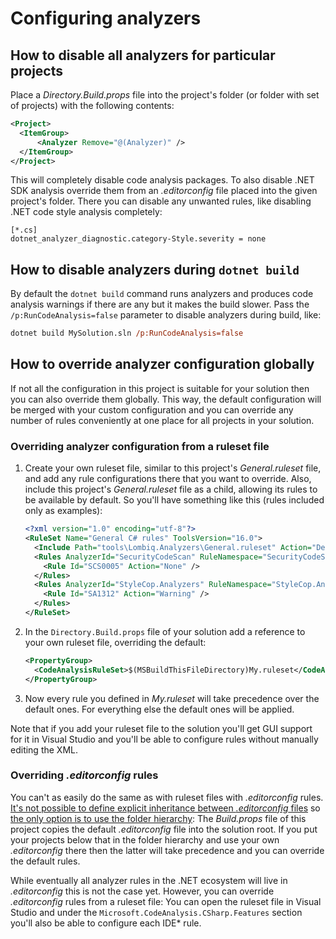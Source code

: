 # Configuring analyzers



## How to disable all analyzers for particular projects

Place a *Directory.Build.props* file into the project's folder (or folder with set of projects) with the following contents:

```xml
<Project>
  <ItemGroup> 
      <Analyzer Remove="@(Analyzer)" /> 
  </ItemGroup>
</Project>
```

This will completely disable code analysis packages. To also disable .NET SDK analysis override them from an *.editorconfig* file placed into the given project's folder. There you can disable any unwanted rules, like disabling .NET code style analysis completely:

```
[*.cs]
dotnet_analyzer_diagnostic.category-Style.severity = none
```


## How to disable analyzers during `dotnet build`

By default the `dotnet build` command runs analyzers and produces code analysis warnings if there are any but it makes the build slower. Pass the `/p:RunCodeAnalysis=false` parameter to disable analyzers during build, like:

```ps
dotnet build MySolution.sln /p:RunCodeAnalysis=false
```


## How to override analyzer configuration globally

If not all the configuration in this project is suitable for your solution then you can also override them globally. This way, the default configuration will be merged with your custom configuration and you can override any number of rules conveniently at one place for all projects in your solution.

### Overriding analyzer configuration from a ruleset file

1. Create your own ruleset file, similar to this project's *General.ruleset* file, and add any rule configurations there that you want to override. Also, include this project's *General.ruleset* file as a child, allowing its rules to be available by default. So you'll have something like this (rules included only as examples):
    ```xml
    <?xml version="1.0" encoding="utf-8"?>
    <RuleSet Name="General C# rules" ToolsVersion="16.0">
      <Include Path="tools\Lombiq.Analyzers\General.ruleset" Action="Default" />
      <Rules AnalyzerId="SecurityCodeScan" RuleNamespace="SecurityCodeScan">
        <Rule Id="SCS0005" Action="None" />
      </Rules>
      <Rules AnalyzerId="StyleCop.Analyzers" RuleNamespace="StyleCop.Analyzers">
        <Rule Id="SA1312" Action="Warning" />
      </Rules>
    </RuleSet>
    ```
2. In the `Directory.Build.props` file of your solution add a reference to your own ruleset file, overriding the default:
    ```xml
    <PropertyGroup>
      <CodeAnalysisRuleSet>$(MSBuildThisFileDirectory)My.ruleset</CodeAnalysisRuleSet>
    </PropertyGroup>
    ```
3. Now every rule you defined in *My.ruleset* will take precedence over the default ones. For everything else the default ones will be applied.

Note that if you add your ruleset file to the solution you'll get GUI support for it in Visual Studio and you'll be able to configure rules without manually editing the XML.

### Overriding *.editorconfig* rules

You can't as easily do the same as with ruleset files with *.editorconfig* rules. [It's not possible to define explicit inheritance between *.editorconfig* files](https://github.com/editorconfig/editorconfig/issues/236) so [the only option is to use the folder hierarchy](https://stackoverflow.com/a/58556556/220230): The *Build.props* file of this project copies the default *.editorconfig* file into the solution root. If you put your projects below that in the folder hierarchy and use your own *.editorconfig* there then the latter will take precedence and you can override the default rules.

While eventually all analyzer rules in the .NET ecosystem will live in *.editorconfig* this is not the case yet. However, you can override *.editorconfig* rules from a ruleset file: You can open the ruleset file in Visual Studio and under the `Microsoft.CodeAnalysis.CSharp.Features` section you'll also be able to configure each IDE\* rule.
